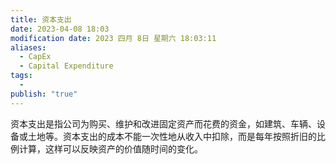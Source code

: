 ```yaml
---
title: 资本支出
date: 2023-04-08 18:03
modification date: 2023 四月 8日 星期六 18:03:11
aliases:
  - CapEx
  - Capital Expenditure
tags:
  - 
publish: "true"
---
```


资本支出是指公司为购买、维护和改进固定资产而花费的资金，如建筑、车辆、设备或土地等。资本支出的成本不能一次性地从收入中扣除，而是每年按照折旧的比例计算，这样可以反映资产的价值随时间的变化。
